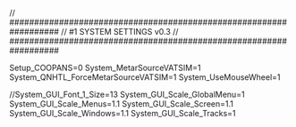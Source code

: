 // ##################################################################
//                 #1 SYSTEM SETTINGS v0.3
// ##################################################################

Setup_COOPANS=0
System_MetarSourceVATSIM=1
System_QNHTL_ForceMetarSourceVATSIM=1
System_UseMouseWheel=1

//System_GUI_Font_1_Size=13
System_GUI_Scale_GlobalMenu=1
System_GUI_Scale_Menus=1.1
System_GUI_Scale_Screen=1.1
System_GUI_Scale_Windows=1.1
System_GUI_Scale_Tracks=1